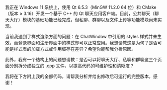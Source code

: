我正在 Windows 11 系统上，使用 Qt 6.5.3（MinGW 11.2.0 64 位）和 CMake（版本 ≥ 3.16）开发一个基于 C++ 的 Qt 聊天应用客户端。目前，公共聊天（聊天大厅）模块的基础功能已经完成，但私聊、群聊以及文件上传等功能模块尚未实现。

当前我遇到了样式渲染方面的问题：在 ChatWindow 中引用的 styles 样式并未生效，而登录界面和注册界面中的样式却可以正常应用。我想请教这是为何？是否可能是样式表的加载方式或作用域存在差异？希望你能帮我分析原因。

此外，我有一个结构上的问题想请教：是否可以将聊天大厅、私聊和群聊这三个页面分别拆分成独立的 .cpp 文件，以提高代码的可维护性和清晰度？

我将在下方附上我的全部代码，请帮我分析并给出修改后可运行的完整版本，感谢！
